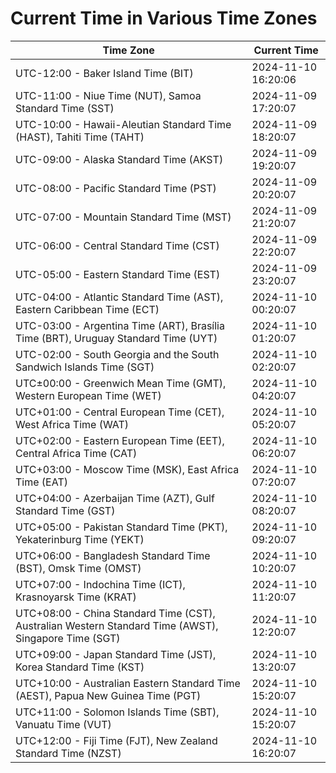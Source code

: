 # Current Time in Various Time Zones

| Time Zone | Current Time |
|-----------|--------------|
| UTC-12:00 - Baker Island Time (BIT) | 2024-11-10 16:20:06 |
| UTC-11:00 - Niue Time (NUT), Samoa Standard Time (SST) | 2024-11-09 17:20:07 |
| UTC-10:00 - Hawaii-Aleutian Standard Time (HAST), Tahiti Time (TAHT) | 2024-11-09 18:20:07 |
| UTC-09:00 - Alaska Standard Time (AKST) | 2024-11-09 19:20:07 |
| UTC-08:00 - Pacific Standard Time (PST) | 2024-11-09 20:20:07 |
| UTC-07:00 - Mountain Standard Time (MST) | 2024-11-09 21:20:07 |
| UTC-06:00 - Central Standard Time (CST) | 2024-11-09 22:20:07 |
| UTC-05:00 - Eastern Standard Time (EST) | 2024-11-09 23:20:07 |
| UTC-04:00 - Atlantic Standard Time (AST), Eastern Caribbean Time (ECT) | 2024-11-10 00:20:07 |
| UTC-03:00 - Argentina Time (ART), Brasília Time (BRT), Uruguay Standard Time (UYT) | 2024-11-10 01:20:07 |
| UTC-02:00 - South Georgia and the South Sandwich Islands Time (SGT) | 2024-11-10 02:20:07 |
| UTC±00:00 - Greenwich Mean Time (GMT), Western European Time (WET) | 2024-11-10 04:20:07 |
| UTC+01:00 - Central European Time (CET), West Africa Time (WAT) | 2024-11-10 05:20:07 |
| UTC+02:00 - Eastern European Time (EET), Central Africa Time (CAT) | 2024-11-10 06:20:07 |
| UTC+03:00 - Moscow Time (MSK), East Africa Time (EAT) | 2024-11-10 07:20:07 |
| UTC+04:00 - Azerbaijan Time (AZT), Gulf Standard Time (GST) | 2024-11-10 08:20:07 |
| UTC+05:00 - Pakistan Standard Time (PKT), Yekaterinburg Time (YEKT) | 2024-11-10 09:20:07 |
| UTC+06:00 - Bangladesh Standard Time (BST), Omsk Time (OMST) | 2024-11-10 10:20:07 |
| UTC+07:00 - Indochina Time (ICT), Krasnoyarsk Time (KRAT) | 2024-11-10 11:20:07 |
| UTC+08:00 - China Standard Time (CST), Australian Western Standard Time (AWST), Singapore Time (SGT) | 2024-11-10 12:20:07 |
| UTC+09:00 - Japan Standard Time (JST), Korea Standard Time (KST) | 2024-11-10 13:20:07 |
| UTC+10:00 - Australian Eastern Standard Time (AEST), Papua New Guinea Time (PGT) | 2024-11-10 15:20:07 |
| UTC+11:00 - Solomon Islands Time (SBT), Vanuatu Time (VUT) | 2024-11-10 15:20:07 |
| UTC+12:00 - Fiji Time (FJT), New Zealand Standard Time (NZST) | 2024-11-10 16:20:07 |
